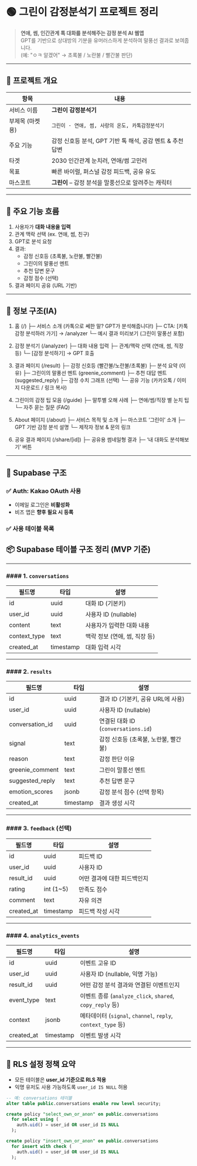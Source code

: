 # 🟢 그린이 감정분석기 프로젝트 정리

> **연애, 썸, 인간관계 톡 대화를 분석해주는 감정 분석 AI 웹앱**  
> GPT를 기반으로 상대방의 기분을 유머러스하게 분석하여 말풍선 결과로 보여줍니다.  
> (예: "ㅇㅋ 알겠어" → 초록불 / 노란불 / 빨간불 판단)

---

## 📌 프로젝트 개요

| 항목            | 내용                                                      |
| --------------- | --------------------------------------------------------- |
| 서비스 이름     | **그린이 감정분석기**                                     |
| 부제목 (마켓용) | `그린이 - 연애, 썸, 사랑의 온도, 카톡감정분석기`          |
| 주요 기능       | 감정 신호등 분석, GPT 기반 톡 해석, 공감 멘트 & 추천 답변 |
| 타겟            | 2030 인간관계 눈치러, 연애/썸 고민러                      |
| 목표            | 빠른 바이럴, 퍼스널 감정 피드백, 공유 유도                |
| 마스코트        | **그린이** – 감정 분석을 말풍선으로 알려주는 캐릭터       |

---

## 🎯 주요 기능 흐름

1. 사용자가 **대화 내용을 입력**
2. 관계 맥락 선택 (ex. 연애, 썸, 친구)
3. GPT로 분석 요청
4. 결과:
   - 감정 신호등 (초록불, 노란불, 빨간불)
   - 그린이의 말풍선 멘트
   - 추천 답변 문구
   - 감정 점수 (선택)
5. 결과 페이지 공유 (URL 기반)

---

## 🧠 정보 구조(IA)

1. 홈 (/)
   ├─ 서비스 소개 (카톡으로 쎄한 말? GPT가 분석해줍니다!)
   ├─ CTA: [카톡 감정 분석하러 가기] → /analyzer
   └─ 예시 결과 미리보기 (그린이 말풍선 포함)

2. 감정 분석기 (/analyzer)
   ├─ 대화 내용 입력
   ├─ 관계/맥락 선택 (연애, 썸, 직장 등)
   └─ [감정 분석하기] → GPT 호출

3. 결과 페이지 (/result)
   ├─ 감정 신호등 (빨간불/노란불/초록불)
   ├─ 분석 요약 (이유)
   ├─ 그린이의 말풍선 멘트 (greenie_comment)
   ├─ 추천 대답 멘트 (suggested_reply)
   ├─ 감정 수치 그래프 (선택)
   └─ 공유 기능 (카카오톡 / 이미지 다운로드 / 링크 복사)

4. 그린이의 감정 팁 모음 (/guide)
   ├─ 말투별 오해 사례
   ├─ 연애/썸/직장 별 눈치 팁
   └─ 자주 묻는 질문 (FAQ)

5. About 페이지 (/about)
   ├─ 서비스 목적 및 소개
   ├─ 마스코트 ‘그린이’ 소개
   ├─ GPT 기반 감정 분석 설명
   └─ 제작자 정보 & 문의 링크

6. 공유 결과 페이지 (/share/[id])
   ├─ 공유용 썸네일형 결과
   ├─ ‘내 대화도 분석해보기’ 버튼

---

## 🧱 Supabase 구조

### ✅ Auth: Kakao OAuth 사용

- 이메일 로그인은 **비활성화**
- 비즈 앱은 **향후 필요 시 등록**

### ✅ 사용 테이블 목록

## 📦 Supabase 테이블 구조 정리 (MVP 기준)

---

### #### 1. `conversations`

| 필드명       | 타입      | 설명                          |
| ------------ | --------- | ----------------------------- |
| id           | uuid      | 대화 ID (기본키)              |
| user_id      | uuid      | 사용자 ID (nullable)          |
| content      | text      | 사용자가 입력한 대화 내용     |
| context_type | text      | 맥락 정보 (연애, 썸, 직장 등) |
| created_at   | timestamp | 대화 입력 시각                |

---

### #### 2. `results`

| 필드명          | 타입      | 설명                                 |
| --------------- | --------- | ------------------------------------ |
| id              | uuid      | 결과 ID (기본키, 공유 URL에 사용)    |
| user_id         | uuid      | 사용자 ID (nullable)                 |
| conversation_id | uuid      | 연결된 대화 ID (`conversations.id`)  |
| signal          | text      | 감정 신호등 (초록불, 노란불, 빨간불) |
| reason          | text      | 감정 판단 이유                       |
| greenie_comment | text      | 그린이 말풍선 멘트                   |
| suggested_reply | text      | 추천 답변 문구                       |
| emotion_scores  | jsonb     | 감정 분석 점수 (선택 항목)           |
| created_at      | timestamp | 결과 생성 시각                       |

---

### #### 3. `feedback` (선택)

| 필드명     | 타입      | 설명                        |
| ---------- | --------- | --------------------------- |
| id         | uuid      | 피드백 ID                   |
| user_id    | uuid      | 사용자 ID                   |
| result_id  | uuid      | 어떤 결과에 대한 피드백인지 |
| rating     | int (1~5) | 만족도 점수                 |
| comment    | text      | 자유 의견                   |
| created_at | timestamp | 피드백 작성 시각            |

---

### #### 4. `analytics_events`

| 필드명     | 타입      | 설명                                                         |
| ---------- | --------- | ------------------------------------------------------------ |
| id         | uuid      | 이벤트 고유 ID                                               |
| user_id    | uuid      | 사용자 ID (nullable, 익명 가능)                              |
| result_id  | uuid      | 어떤 감정 분석 결과와 연결된 이벤트인지                      |
| event_type | text      | 이벤트 종류 (`analyze_click`, `shared`, `copy_reply` 등)     |
| context    | jsonb     | 메타데이터 (`signal`, `channel`, `reply`, `context_type` 등) |
| created_at | timestamp | 이벤트 발생 시각                                             |

---

## 🔐 RLS 설정 정책 요약

- 모든 테이블은 **user_id 기준으로 RLS 적용**
- 익명 유저도 사용 가능하도록 `user_id IS NULL` 허용

```sql
-- 예: conversations 테이블
alter table public.conversations enable row level security;

create policy "select_own_or_anon" on public.conversations
  for select using (
    auth.uid() = user_id OR user_id IS NULL
  );

create policy "insert_own_or_anon" on public.conversations
  for insert with check (
    auth.uid() = user_id OR user_id IS NULL
  );
```
